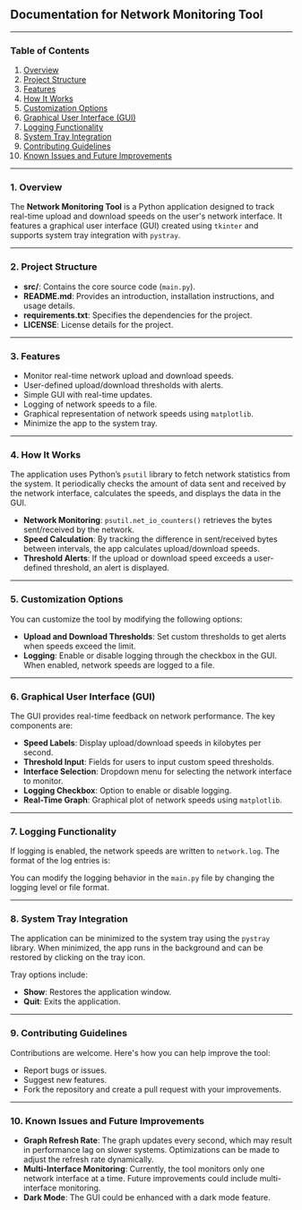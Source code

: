 ## **Documentation for Network Monitoring Tool**

---

### **Table of Contents**
1. [Overview](#overview)
2. [Project Structure](#project-structure)
3. [Features](#features)
4. [How It Works](#how-it-works)
5. [Customization Options](#customization-options)
6. [Graphical User Interface (GUI)](#graphical-user-interface)
7. [Logging Functionality](#logging-functionality)
8. [System Tray Integration](#system-tray-integration)
9. [Contributing Guidelines](#contributing-guidelines)
10. [Known Issues and Future Improvements](#known-issues-and-future-improvements)

---

### **1. Overview**
The **Network Monitoring Tool** is a Python application designed to track real-time upload and download speeds on the user's network interface. It features a graphical user interface (GUI) created using `tkinter` and supports system tray integration with `pystray`.

---

### **2. Project Structure**
- **src/**: Contains the core source code (`main.py`).
- **README.md**: Provides an introduction, installation instructions, and usage details.
- **requirements.txt**: Specifies the dependencies for the project.
- **LICENSE**: License details for the project.

---

### **3. Features**
- Monitor real-time network upload and download speeds.
- User-defined upload/download thresholds with alerts.
- Simple GUI with real-time updates.
- Logging of network speeds to a file.
- Graphical representation of network speeds using `matplotlib`.
- Minimize the app to the system tray.

---

### **4. How It Works**
The application uses Python’s `psutil` library to fetch network statistics from the system. It periodically checks the amount of data sent and received by the network interface, calculates the speeds, and displays the data in the GUI.

- **Network Monitoring**: `psutil.net_io_counters()` retrieves the bytes sent/received by the network.
- **Speed Calculation**: By tracking the difference in sent/received bytes between intervals, the app calculates upload/download speeds.
- **Threshold Alerts**: If the upload or download speed exceeds a user-defined threshold, an alert is displayed.

---

### **5. Customization Options**
You can customize the tool by modifying the following options:
- **Upload and Download Thresholds**: Set custom thresholds to get alerts when speeds exceed the limit.
- **Logging**: Enable or disable logging through the checkbox in the GUI. When enabled, network speeds are logged to a file.

---

### **6. Graphical User Interface (GUI)**
The GUI provides real-time feedback on network performance. The key components are:
- **Speed Labels**: Display upload/download speeds in kilobytes per second.
- **Threshold Input**: Fields for users to input custom speed thresholds.
- **Interface Selection**: Dropdown menu for selecting the network interface to monitor.
- **Logging Checkbox**: Option to enable or disable logging.
- **Real-Time Graph**: Graphical plot of network speeds using `matplotlib`.

---

### **7. Logging Functionality**
If logging is enabled, the network speeds are written to `network.log`. The format of the log entries is:


You can modify the logging behavior in the `main.py` file by changing the logging level or file format.

---

### **8. System Tray Integration**
The application can be minimized to the system tray using the `pystray` library. When minimized, the app runs in the background and can be restored by clicking on the tray icon.

Tray options include:
- **Show**: Restores the application window.
- **Quit**: Exits the application.

---

### **9. Contributing Guidelines**
Contributions are welcome. Here's how you can help improve the tool:
- Report bugs or issues.
- Suggest new features.
- Fork the repository and create a pull request with your improvements.

---

### **10. Known Issues and Future Improvements**
- **Graph Refresh Rate**: The graph updates every second, which may result in performance lag on slower systems. Optimizations can be made to adjust the refresh rate dynamically.
- **Multi-Interface Monitoring**: Currently, the tool monitors only one network interface at a time. Future improvements could include multi-interface monitoring.
- **Dark Mode**: The GUI could be enhanced with a dark mode feature.

